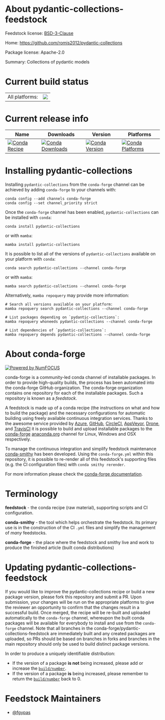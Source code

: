 About pydantic-collections-feedstock
====================================

Feedstock license: [BSD-3-Clause](https://github.com/conda-forge/pydantic-collections-feedstock/blob/main/LICENSE.txt)

Home: https://github.com/romis2012/pydantic-collections

Package license: Apache-2.0

Summary: Collections of pydantic models

Current build status
====================


<table><tr><td>All platforms:</td>
    <td>
      <a href="https://dev.azure.com/conda-forge/feedstock-builds/_build/latest?definitionId=18850&branchName=main">
        <img src="https://dev.azure.com/conda-forge/feedstock-builds/_apis/build/status/pydantic-collections-feedstock?branchName=main">
      </a>
    </td>
  </tr>
</table>

Current release info
====================

| Name | Downloads | Version | Platforms |
| --- | --- | --- | --- |
| [![Conda Recipe](https://img.shields.io/badge/recipe-pydantic--collections-green.svg)](https://anaconda.org/conda-forge/pydantic-collections) | [![Conda Downloads](https://img.shields.io/conda/dn/conda-forge/pydantic-collections.svg)](https://anaconda.org/conda-forge/pydantic-collections) | [![Conda Version](https://img.shields.io/conda/vn/conda-forge/pydantic-collections.svg)](https://anaconda.org/conda-forge/pydantic-collections) | [![Conda Platforms](https://img.shields.io/conda/pn/conda-forge/pydantic-collections.svg)](https://anaconda.org/conda-forge/pydantic-collections) |

Installing pydantic-collections
===============================

Installing `pydantic-collections` from the `conda-forge` channel can be achieved by adding `conda-forge` to your channels with:

```
conda config --add channels conda-forge
conda config --set channel_priority strict
```

Once the `conda-forge` channel has been enabled, `pydantic-collections` can be installed with `conda`:

```
conda install pydantic-collections
```

or with `mamba`:

```
mamba install pydantic-collections
```

It is possible to list all of the versions of `pydantic-collections` available on your platform with `conda`:

```
conda search pydantic-collections --channel conda-forge
```

or with `mamba`:

```
mamba search pydantic-collections --channel conda-forge
```

Alternatively, `mamba repoquery` may provide more information:

```
# Search all versions available on your platform:
mamba repoquery search pydantic-collections --channel conda-forge

# List packages depending on `pydantic-collections`:
mamba repoquery whoneeds pydantic-collections --channel conda-forge

# List dependencies of `pydantic-collections`:
mamba repoquery depends pydantic-collections --channel conda-forge
```


About conda-forge
=================

[![Powered by
NumFOCUS](https://img.shields.io/badge/powered%20by-NumFOCUS-orange.svg?style=flat&colorA=E1523D&colorB=007D8A)](https://numfocus.org)

conda-forge is a community-led conda channel of installable packages.
In order to provide high-quality builds, the process has been automated into the
conda-forge GitHub organization. The conda-forge organization contains one repository
for each of the installable packages. Such a repository is known as a *feedstock*.

A feedstock is made up of a conda recipe (the instructions on what and how to build
the package) and the necessary configurations for automatic building using freely
available continuous integration services. Thanks to the awesome service provided by
[Azure](https://azure.microsoft.com/en-us/services/devops/), [GitHub](https://github.com/),
[CircleCI](https://circleci.com/), [AppVeyor](https://www.appveyor.com/),
[Drone](https://cloud.drone.io/welcome), and [TravisCI](https://travis-ci.com/)
it is possible to build and upload installable packages to the
[conda-forge](https://anaconda.org/conda-forge) [anaconda.org](https://anaconda.org/)
channel for Linux, Windows and OSX respectively.

To manage the continuous integration and simplify feedstock maintenance
[conda-smithy](https://github.com/conda-forge/conda-smithy) has been developed.
Using the ``conda-forge.yml`` within this repository, it is possible to re-render all of
this feedstock's supporting files (e.g. the CI configuration files) with ``conda smithy rerender``.

For more information please check the [conda-forge documentation](https://conda-forge.org/docs/).

Terminology
===========

**feedstock** - the conda recipe (raw material), supporting scripts and CI configuration.

**conda-smithy** - the tool which helps orchestrate the feedstock.
                   Its primary use is in the construction of the CI ``.yml`` files
                   and simplify the management of *many* feedstocks.

**conda-forge** - the place where the feedstock and smithy live and work to
                  produce the finished article (built conda distributions)


Updating pydantic-collections-feedstock
=======================================

If you would like to improve the pydantic-collections recipe or build a new
package version, please fork this repository and submit a PR. Upon submission,
your changes will be run on the appropriate platforms to give the reviewer an
opportunity to confirm that the changes result in a successful build. Once
merged, the recipe will be re-built and uploaded automatically to the
`conda-forge` channel, whereupon the built conda packages will be available for
everybody to install and use from the `conda-forge` channel.
Note that all branches in the conda-forge/pydantic-collections-feedstock are
immediately built and any created packages are uploaded, so PRs should be based
on branches in forks and branches in the main repository should only be used to
build distinct package versions.

In order to produce a uniquely identifiable distribution:
 * If the version of a package **is not** being increased, please add or increase
   the [``build/number``](https://docs.conda.io/projects/conda-build/en/latest/resources/define-metadata.html#build-number-and-string).
 * If the version of a package **is** being increased, please remember to return
   the [``build/number``](https://docs.conda.io/projects/conda-build/en/latest/resources/define-metadata.html#build-number-and-string)
   back to 0.

Feedstock Maintainers
=====================

* [@fgypas](https://github.com/fgypas/)

